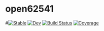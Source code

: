 # open62541

#[![Stable](https://img.shields.io/badge/docs-stable-blue.svg)](https://martinkosch.github.io/open62541.jl/stable)
[![Dev](https://img.shields.io/badge/docs-dev-blue.svg)](https://martinkosch.github.io/open62541.jl/dev)
[![Build Status](https://travis-ci.com/martinkosch/open62541.jl.svg?branch=main)](https://travis-ci.com/martinkosch/open62541.jl)
[![Coverage](https://codecov.io/gh/martinkosch/open62541.jl/branch/main/graph/badge.svg)](https://codecov.io/gh/martinkosch/open62541.jl)

